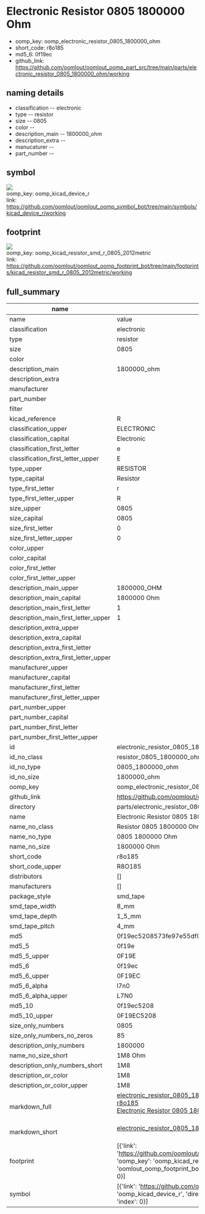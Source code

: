 # Electronic Resistor 0805 1800000 Ohm

  
* oomp_key: oomp_electronic_resistor_0805_1800000_ohm 
* short_code: r8o185
* md5_6: 0f19ec  
* github_link: https://github.com/oomlout/oomlout_oomp_part_src/tree/main/parts/electronic_resistor_0805_1800000_ohm/working  
## naming details
* classification -- electronic
* type -- resistor
* size -- 0805
* color -- 
* description_main -- 1800000_ohm
* description_extra -- 
* manucaturer -- 
* part_number -- 



## symbol

![](symbol/{index}}/working/working_600.png)  
oomp_key: oomp_kicad_device_r  
link: https://github.com/oomlout/oomlout_oomp_symbol_bot/tree/main/symbols/kicad_device_r/working  

## footprint

![](footprint/{index}/working/working_600.png)  
oomp_key: oomp_kicad_resistor_smd_r_0805_2012metric  
link: https://github.com/oomlout/oomlout_oomp_footprint_bot/tree/main/footprints/kicad_resistor_smd_r_0805_2012metric/working  

## full_summary
| name | value | 
| --- | --- | 
| name | value | 
| classification | electronic | 
| type | resistor | 
| size | 0805 | 
| color |  | 
| description_main | 1800000_ohm | 
| description_extra |  | 
| manufacturer |  | 
| part_number |  | 
| filter |  | 
| kicad_reference | R | 
| classification_upper | ELECTRONIC | 
| classification_capital | Electronic | 
| classification_first_letter | e | 
| classification_first_letter_upper | E | 
| type_upper | RESISTOR | 
| type_capital | Resistor | 
| type_first_letter | r | 
| type_first_letter_upper | R | 
| size_upper | 0805 | 
| size_capital | 0805 | 
| size_first_letter | 0 | 
| size_first_letter_upper | 0 | 
| color_upper |  | 
| color_capital |  | 
| color_first_letter |  | 
| color_first_letter_upper |  | 
| description_main_upper | 1800000_OHM | 
| description_main_capital | 1800000 Ohm | 
| description_main_first_letter | 1 | 
| description_main_first_letter_upper | 1 | 
| description_extra_upper |  | 
| description_extra_capital |  | 
| description_extra_first_letter |  | 
| description_extra_first_letter_upper |  | 
| manufacturer_upper |  | 
| manufacturer_capital |  | 
| manufacturer_first_letter |  | 
| manufacturer_first_letter_upper |  | 
| part_number_upper |  | 
| part_number_capital |  | 
| part_number_first_letter |  | 
| part_number_first_letter_upper |  | 
| id | electronic_resistor_0805_1800000_ohm | 
| id_no_class | resistor_0805_1800000_ohm | 
| id_no_type | 0805_1800000_ohm | 
| id_no_size | 1800000_ohm | 
| oomp_key | oomp_electronic_resistor_0805_1800000_ohm | 
| github_link | https://github.com/oomlout/oomlout_oomp_part_src/tree/main/parts/electronic_resistor_0805_1800000_ohm/working | 
| directory | parts/electronic_resistor_0805_1800000_ohm | 
| name | Electronic Resistor 0805 1800000 Ohm | 
| name_no_class | Resistor 0805 1800000 Ohm | 
| name_no_type | 0805 1800000 Ohm | 
| name_no_size | 1800000 Ohm | 
| short_code | r8o185 | 
| short_code_upper | R8O185 | 
| distributors | [] | 
| manufacturers | [] | 
| package_style | smd_tape | 
| smd_tape_width | 8_mm | 
| smd_tape_depth | 1_5_mm | 
| smd_tape_pitch | 4_mm | 
| md5 | 0f19ec5208573fe97e55df0909fce2bf | 
| md5_5 | 0f19e | 
| md5_5_upper | 0F19E | 
| md5_6 | 0f19ec | 
| md5_6_upper | 0F19EC | 
| md5_6_alpha | l7n0 | 
| md5_6_alpha_upper | L7N0 | 
| md5_10 | 0f19ec5208 | 
| md5_10_upper | 0F19EC5208 | 
| size_only_numbers | 0805 | 
| size_only_numbers_no_zeros | 85 | 
| description_only_numbers | 1800000 | 
| name_no_size_short | 1M8 Ohm | 
| description_only_numbers_short | 1M8 | 
| description_or_color | 1M8 | 
| description_or_color_upper | 1M8 | 
| markdown_full | [electronic_resistor_0805_1800000_ohm](https://github.com/oomlout/oomlout_oomp_part_src/tree/main/parts/electronic_resistor_0805_1800000_ohm/working)<br>[r8o185](https://github.com/oomlout/oomlout_oomp_part_src/tree/main/parts/electronic_resistor_0805_1800000_ohm/working)<br>[Electronic Resistor 0805 1800000 Ohm](https://github.com/oomlout/oomlout_oomp_part_src/tree/main/parts/electronic_resistor_0805_1800000_ohm/working)<br><br> | 
| markdown_short | [electronic_resistor_0805_1800000_ohm](https://github.com/oomlout/oomlout_oomp_part_src/tree/main/parts/electronic_resistor_0805_1800000_ohm/working)<br><br> | 
| footprint | [{'link': 'https://github.com/oomlout/oomlout_oomp_footprint_bot/tree/main/foootprntss/kicad_resistor_smd_r_0805_2012metric', 'oomp_key': 'oomp_kicad_resistor_smd_r_0805_2012metric', 'directory': 'oomlout_oomp_footprint_bot/footprints/kicad_resistor_smd_r_0805_2012metric//working/working.kicad_mod', 'index': 0}] | 
| symbol | [{'link': 'https://github.com/oomlout/oomlout_oomp_symbol_bot/tree/main/symbols/kicad_device_r', 'oomp_key': 'oomp_kicad_device_r', 'directory': 'oomlout_oomp_symbol_bot/symbols/kicad_device_r//working/working.kicad_sym', 'index': 0}] | 
